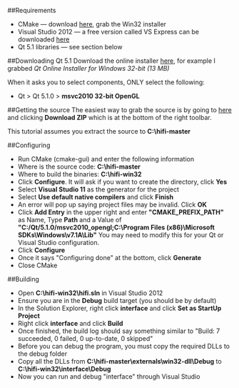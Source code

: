 ##Requirements
* CMake — download [here](http://www.cmake.org/cmake/resources/software.html), grab the Win32 installer
* Visual Studio 2012 — a free version called VS Express can be downloaded [here](http://www.microsoft.com/visualstudio/eng/downloads#d-express-windows-desktop)
* Qt 5.1 libraries — see section below

##Downloading Qt 5.1
Download the online installer [here](http://qt-project.org/downloads), for example I grabbed _Qt Online Installer for Windows 32-bit (13 MB)_

When it asks you to select components, ONLY select the following:
* Qt > Qt 5.1.0 > **msvc2010 32-bit OpenGL**

##Getting the source
The easiest way to grab the source is by going to [here](https://github.com/worklist/hifi) and clicking **Download ZIP** which is at the bottom of the right toolbar.

This tutorial assumes you extract the source to **C:\hifi-master**

##Configuring
* Run CMake (cmake-gui) and enter the following information
* Where is the source code: **C:\hifi-master** 
* Where to build the binaries: **C:\hifi-win32** 
* Click **Configure**.  It will ask if you want to create the directory, click **Yes**
* Select **Visual Studio 11** as the generator for the project
* Select **Use default native compilers** and click **Finish**
* An error will pop up saying project files may be invalid.  Click **OK**
* Click **Add Entry** in the upper right and enter **"CMAKE_PREFIX_PATH"** as Name, Type **Path** and a Value of **"C:/Qt/5.1.0/msvc2010_opengl;C:\Program Files (x86)\Microsoft SDKs\Windows\v7.1A\Lib"**  You may need to modify this for your Qt or Visual Studio configuration.
* Click **Configure**
* Once it says "Configuring done" at the bottom, click **Generate**
* Close CMake

##Building
* Open **C:\hifi-win32\hifi.sln** in Visual Studio 2012
* Ensure you are in the **Debug** build target (you should be by default)
* In the Solution Explorer, right click **interface** and click **Set as StartUp Project**
* Right click **interface** and click **Build**
* Once finished, the build log should say something similar to "Build: 7 succeeded, 0 failed, 0 up-to-date, 0 skipped"
* Before you can debug the program, you must copy the required DLLs to the debug folder
* Copy all the DLLs from **C:\hifi-master\externals\win32-dll\Debug** to **C:\hifi-win32\interface\Debug**
* Now you can run and debug "interface" through Visual Studio